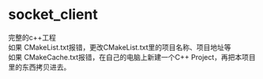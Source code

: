 # socket_client
完整的c++工程  
如果 CMakeList.txt报错，更改CMakeList.txt里的项目名称、项目地址等  
如果 CMakeCache.txt报错，在自己的电脑上新建一个C++ Project，再把本项目里的东西拷贝进去。  